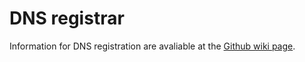 # DNS registrar

Information for DNS registration are avaliable at the [Github wiki page](https://github.com/refraction-networking/conjure/wiki/DNS-registration).